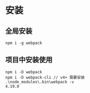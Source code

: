 # 安装

## 全局安装

```
npm i -g webpack 
```

## 项目中安装使用

```
npm i -D webpack
npm i -D webpack-cli // v4+ 需要安装
.\node_modules\.bin\webpack -v
4.19.0
```